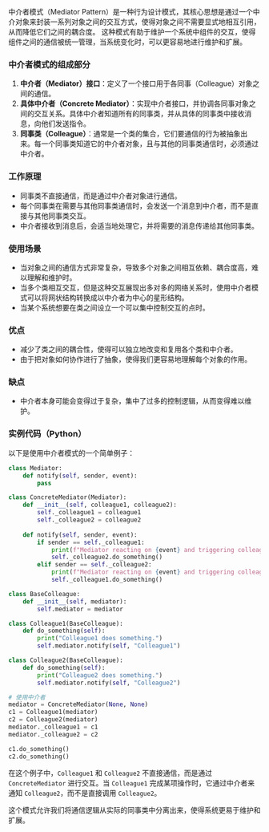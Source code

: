 中介者模式（Mediator Pattern）是一种行为设计模式，其核心思想是通过一个中介对象来封装一系列对象之间的交互方式，使得对象之间不需要显式地相互引用，从而降低它们之间的耦合度。
这种模式有助于维护一个系统中组件的交互，使得组件之间的通信被统一管理，当系统变化时，可以更容易地进行维护和扩展。

### 中介者模式的组成部分

1. **中介者（Mediator）接口**：定义了一个接口用于各同事（Colleague）对象之间的通信。
2. **具体中介者（Concrete Mediator）**：实现中介者接口，并协调各同事对象之间的交互关系。具体中介者知道所有的同事类，并从具体的同事类中接收消息，向他们发送指令。
3. **同事类（Colleague）**：通常是一个类的集合，它们要通信的行为被抽象出来。每一个同事类知道它的中介者对象，且与其他的同事类通信时，必须通过中介者。

### 工作原理

- 同事类不直接通信，而是通过中介者对象进行通信。
- 每个同事类在需要与其他同事类通信时，会发送一个消息到中介者，而不是直接与其他同事类交互。
- 中介者接收到消息后，会适当地处理它，并将需要的消息传递给其他同事类。

### 使用场景

- 当对象之间的通信方式非常复杂，导致多个对象之间相互依赖、耦合度高，难以理解和维护时。
- 当多个类相互交互，但是这种交互展现出多对多的网络关系时，使用中介者模式可以将网状结构转换成以中介者为中心的星形结构。
- 当某个系统想要在类之间设立一个可以集中控制交互的点时。

### 优点

- 减少了类之间的耦合性，使得可以独立地改变和复用各个类和中介者。
- 由于把对象如何协作进行了抽象，使得我们更容易地理解每个对象的作用。

### 缺点

- 中介者本身可能会变得过于复杂，集中了过多的控制逻辑，从而变得难以维护。

### 实例代码（Python）

以下是使用中介者模式的一个简单例子：

```python
class Mediator:
    def notify(self, sender, event):
        pass

class ConcreteMediator(Mediator):
    def __init__(self, colleague1, colleague2):
        self._colleague1 = colleague1
        self._colleague2 = colleague2
    
    def notify(self, sender, event):
        if sender == self._colleague1:
            print(f"Mediator reacting on {event} and triggering colleague2.")
            self._colleague2.do_something()
        elif sender == self._colleague2:
            print(f"Mediator reacting on {event} and triggering colleague1.")
            self._colleague1.do_something()

class BaseColleague:
    def __init__(self, mediator):
        self.mediator = mediator

class Colleague1(BaseColleague):
    def do_something(self):
        print("Colleague1 does something.")
        self.mediator.notify(self, "Colleague1")

class Colleague2(BaseColleague):
    def do_something(self):
        print("Colleague2 does something.")
        self.mediator.notify(self, "Colleague2")

# 使用中介者
mediator = ConcreteMediator(None, None)
c1 = Colleague1(mediator)
c2 = Colleague2(mediator)
mediator._colleague1 = c1
mediator._colleague2 = c2

c1.do_something()
c2.do_something()
```

在这个例子中，`Colleague1` 和 `Colleague2` 不直接通信，而是通过 `ConcreteMediator` 进行交互。当 `Colleague1` 完成某项操作时，它通过中介者来通知 `Colleague2`，而不是直接调用 `Colleague2`。

这个模式允许我们将通信逻辑从实际的同事类中分离出来，使得系统更易于维护和扩展。